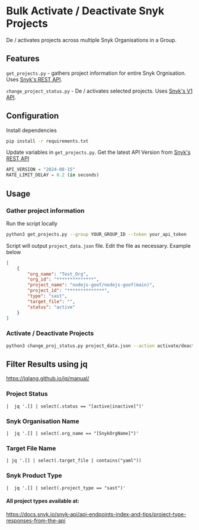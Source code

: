 # Bulk Activate / Deactivate Snyk Projects

De / activates projects across multiple Snyk Organisations in a Group.

## Features

`get_projects.py` - gathers project information for entire Snyk Orgnisation. Uses [Snyk's REST API](https://apidocs.snyk.io/).

`change_project_status.py` - De / activates selected projects. Uses [Snyk's V1 API](https://snyk.docs.apiary.io/).

## Configuration

Install dependencies
```sh
pip install -r requirements.txt
```

Update variables in `get_projects.py`. Get the latest API Version from [Snyk's REST API](https://apidocs.snyk.io/)
```py
API_VERSION = "2024-08-15"
RATE_LIMIT_DELAY = 0.2 (in seconds)
```

## Usage

### Gather project information 

Run the script locally

```sh
python3 get_projects.py --group YOUR_GROUP_ID --token your_api_token
```

Script will output `project_data.json` file. Edit the file as necessary. Example below

```json
[
    {
        "org_name": "Test_Org",
        "org_id": "**************",
        "project_name": "nodejs-goof/nodejs-goof(main)",
        "project_id": "**************",
        "type": "sast",
        "target_file": "",
        "status": "active"
    }
]
```

### Activate / Deactivate Projects

```sh
python3 change_proj_status.py project_data.json --action activate/deactivate --token your_api_token
```


## Filter Results using jq

https://jqlang.github.io/jq/manual/

### Project Status

`|  jq '.[] | select(.status == "[active|inactive]")'`

### Snyk Organisation Name

`|  jq '.[] | select(.org_name == "[SnykOrgName]")'`

### Target File Name

`| jq '.[] | select(.target_file | contains("yaml"))`

### Snyk Product Type

`|  jq '.[] | select(.project_type == "sast")'`


#### All project types available at:
https://docs.snyk.io/snyk-api/api-endpoints-index-and-tips/project-type-responses-from-the-api

